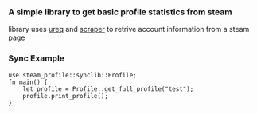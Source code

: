 ### A simple library to get basic profile statistics from steam
library uses [ureq](https://crates.io/crates/ureq) and [scraper](https://crates.io/crates/scraper) to retrive account information from a steam page

### Sync Example
```
use steam_profile::synclib::Profile;
fn main() {
    let profile = Profile::get_full_profile("test");
    profile.print_profile();
}
```
